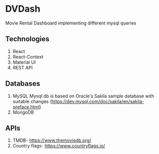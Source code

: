 # DVDash

Movie Rental Dashboard implementing different mysql queries

## Technologies
1. React
2. React-Context
3. Material UI
4. REST API

## Databases
1. MySQL
Mysql db is based on Oracle's Sakila sample database with suitable changes
(https://dev.mysql.com/doc/sakila/en/sakila-preface.html)
2. MongoDB

## APIs
1. TMDB- https://www.themoviedb.org/
2. Country flags- https://www.countryflags.io/ 


